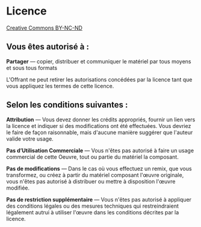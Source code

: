 # Licence

[Creative Commons BY-NC-ND](https://creativecommons.org/licenses/by-nc-nd/2.0/fr/)


## Vous êtes autorisé à :

**Partager** — copier, distribuer et communiquer le matériel par tous moyens et sous tous formats

L'Offrant ne peut retirer les autorisations concédées par la licence tant que vous appliquez les termes de cette licence.


## Selon les conditions suivantes :

**Attribution** — Vous devez donner les crédits appropriés, fournir un lien vers la licence et indiquer si des modifications ont été effectuées. Vous devriez le faire de façon raisonnable, mais d'aucune manière suggérer que l'auteur valide votre usage.

**Pas d’Utilisation Commerciale** — Vous n'êtes pas autorisé à faire un usage commercial de cette Oeuvre, tout ou partie du matériel la composant.

**Pas de modifications** — Dans le cas où vous effectuez un remix, que vous transformez, ou créez à partir du matériel composant l'œuvre originale, vous n'êtes pas autorisé à distribuer ou mettre à disposition l'œuvre modifiée.

**Pas de restriction supplémentaire** — Vous n'êtes pas autorisé à appliquer des conditions légales ou des mesures techniques qui restreindraient légalement autrui à utiliser l'œuvre dans les conditions décrites par la licence.